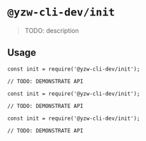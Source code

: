# `@yzw-cli-dev/init`

> TODO: description

## Usage

```
const init = require('@yzw-cli-dev/init');

// TODO: DEMONSTRATE API
```

```
const init = require('@yzw-cli-dev/init');

// TODO: DEMONSTRATE API
```

```
const init = require('@yzw-cli-dev/init');

// TODO: DEMONSTRATE API
```
